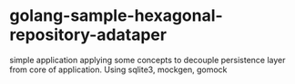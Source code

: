 # golang-sample-hexagonal-repository-adataper
simple application applying some concepts to decouple persistence layer from core of application. Using sqlite3, mockgen, gomock
